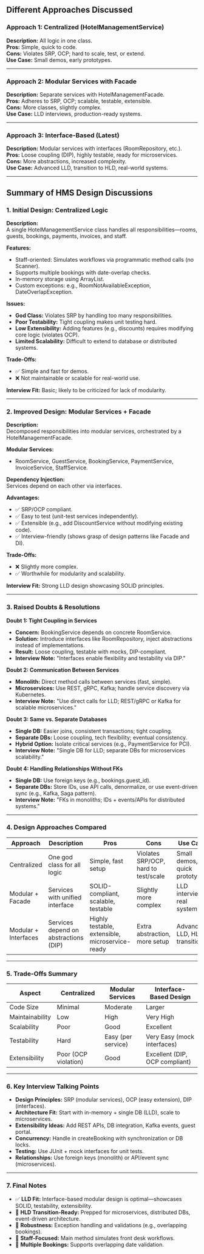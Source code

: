 
## Different Approaches Discussed

### Approach 1: Centralized (HotelManagementService)
**Description:** All logic in one class.  
**Pros:** Simple, quick to code.  
**Cons:** Violates SRP, OCP; hard to scale, test, or extend.  
**Use Case:** Small demos, early prototypes.  

---

### Approach 2: Modular Services with Facade
**Description:** Separate services with HotelManagementFacade.  
**Pros:** Adheres to SRP, OCP; scalable, testable, extensible.  
**Cons:** More classes, slightly complex.  
**Use Case:** LLD interviews, production-ready systems.  

---

### Approach 3: Interface-Based (Latest)
**Description:** Modular services with interfaces (RoomRepository, etc.).  
**Pros:** Loose coupling (DIP), highly testable, ready for microservices.  
**Cons:** More abstractions, increased complexity.  
**Use Case:** Advanced LLD, transition to HLD, real-world systems.  

---

## Summary of HMS Design Discussions

### 1. Initial Design: Centralized Logic
**Description:**  
A single HotelManagementService class handles all responsibilities—rooms, guests, bookings, payments, invoices, and staff.

**Features:**  
- Staff-oriented: Simulates workflows via programmatic method calls (no Scanner).  
- Supports multiple bookings with date-overlap checks.  
- In-memory storage using ArrayList.  
- Custom exceptions: e.g., RoomNotAvailableException, DateOverlapException.  

**Issues:**  
- **God Class:** Violates SRP by handling too many responsibilities.  
- **Poor Testability:** Tight coupling makes unit testing hard.  
- **Low Extensibility:** Adding features (e.g., discounts) requires modifying core logic (violates OCP).  
- **Limited Scalability:** Difficult to extend to database or distributed systems.  

**Trade-Offs:**  
- ✅ Simple and fast for demos.  
- ❌ Not maintainable or scalable for real-world use.  

**Interview Fit:** Basic; likely to be criticized for lack of modularity.

---

### 2. Improved Design: Modular Services + Facade
**Description:**  
Decomposed responsibilities into modular services, orchestrated by a HotelManagementFacade.

**Modular Services:**  
- RoomService, GuestService, BookingService, PaymentService, InvoiceService, StaffService.  

**Dependency Injection:**  
Services depend on each other via interfaces.

**Advantages:**  
- ✅ SRP/OCP compliant.  
- ✅ Easy to test (unit-test services independently).  
- ✅ Extensible (e.g., add DiscountService without modifying existing code).  
- ✅ Interview-friendly (shows grasp of design patterns like Facade and DI).  

**Trade-Offs:**  
- ❌ Slightly more complex.  
- ✅ Worthwhile for modularity and scalability.  

**Interview Fit:** Strong LLD design showcasing SOLID principles.

---

### 3. Raised Doubts & Resolutions

**Doubt 1: Tight Coupling in Services**  
- **Concern:** BookingService depends on concrete RoomService.  
- **Solution:** Introduce interfaces like RoomRepository, inject abstractions instead of implementations.  
- **Result:** Loose coupling, testable with mocks, DIP-compliant.  
- **Interview Note:** "Interfaces enable flexibility and testability via DIP."

**Doubt 2: Communication Between Services**  
- **Monolith:** Direct method calls between services (fast, simple).  
- **Microservices:** Use REST, gRPC, Kafka; handle service discovery via Kubernetes.  
- **Interview Note:** "Use direct calls for LLD; REST/gRPC or Kafka for scalable microservices."

**Doubt 3: Same vs. Separate Databases**  
- **Single DB:** Easier joins, consistent transactions; tight coupling.  
- **Separate DBs:** Loose coupling, tech flexibility; eventual consistency.  
- **Hybrid Option:** Isolate critical services (e.g., PaymentService for PCI).  
- **Interview Note:** "Single DB for LLD; separate DBs for microservices scalability."

**Doubt 4: Handling Relationships Without FKs**  
- **Single DB:** Use foreign keys (e.g., bookings.guest_id).  
- **Separate DBs:** Store IDs, use API calls, denormalize, or use event-driven sync (e.g., Kafka, Saga pattern).  
- **Interview Note:** "FKs in monoliths; IDs + events/APIs for distributed systems."

---

### 4. Design Approaches Compared

| Approach            | Description                          | Pros                                   | Cons                                   | Use Case                              |
|---------------------|--------------------------------------|---------------------------------------|---------------------------------------|---------------------------------------|
| Centralized         | One god class for all logic         | Simple, fast setup                    | Violates SRP/OCP, hard to test/scale  | Small demos, quick prototypes         |
| Modular + Facade    | Services with unified interface     | SOLID-compliant, scalable, testable   | Slightly more complex                 | LLD interviews, real systems          |
| Modular + Interfaces| Services depend on abstractions (DIP)| Highly testable, extensible, microservice-ready | Extra abstraction, more setup         | Advanced LLD, HLD transition          |

---

### 5. Trade-Offs Summary

| Aspect         | Centralized       | Modular Services | Interface-Based Design |
|----------------|-------------------|------------------|------------------------|
| Code Size      | Minimal           | Moderate         | Larger                 |
| Maintainability| Low               | High             | Very High              |
| Scalability    | Poor              | Good             | Excellent              |
| Testability    | Hard              | Easy (per service)| Very Easy (mock interfaces) |
| Extensibility  | Poor (OCP violation)| Good            | Excellent (DIP, OCP compliant) |

---

### 6. Key Interview Talking Points
- **Design Principles:** SRP (modular services), OCP (easy extension), DIP (interfaces).  
- **Architecture Fit:** Start with in-memory + single DB (LLD), scale to microservices.  
- **Extensibility Ideas:** Add REST APIs, DB integration, Kafka events, guest portal.  
- **Concurrency:** Handle in createBooking with synchronization or DB locks.  
- **Testing:** Use JUnit + mock interfaces for unit tests.  
- **Relationships:** Use foreign keys (monolith) or API/event sync (microservices).

---

### 7. Final Notes
- ✅ **LLD Fit:** Interface-based modular design is optimal—showcases SOLID, testability, extensibility.  
- 🔄 **HLD Transition-Ready:** Prepped for microservices, distributed DBs, event-driven architecture.  
- 🧪 **Robustness:** Exception handling and validations (e.g., overlapping bookings).  
- 🧍 **Staff-Focused:** Main method simulates front desk workflows.  
- 📅 **Multiple Bookings:** Supports overlapping date validation.
